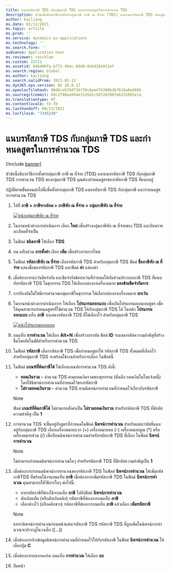 ```yaml
---
title: แนบรหัสภาษี TDS กับกลุ่มภาษี TDS และกําหนดสูตรในการคํานวณ TDS
description: หัวข้อนี้อธิบายวิธีการตั้งค่ากลุ่มภาษี ภาษี ณ ที่จ่าย (TDS) และแนบรหัสภาษี TDS กับกลุ่มภาษี TDS การคํานวณ TDS ของกลุ่มภาษี TDS คุณต้องกําหนดสูตรของรหัสภาษี TDS ที่แนบอยู่
author: kailiang
ms.date: 02/12/2021
ms.topic: article
ms.prod: ''
ms.service: dynamics-ax-applications
ms.technology: ''
ms.search.form: ''
audience: Application User
ms.reviewer: roschlom
ms.custom: 15721
ms.assetid: b4b406fa-b772-44ec-8dd8-8eb818a921ef
ms.search.region: Global
ms.author: kailiang
ms.search.validFrom: 2021-02-12
ms.dyn365.ops.version: AX 10.0.17
ms.openlocfilehash: 98d6ceb794716f39c6ae47b300bdb7618a8e688b
ms.sourcegitcommit: b9c2798aa994e1526d1c50726f807e6335885e1a
ms.translationtype: HT
ms.contentlocale: th-TH
ms.lasthandoff: 08/13/2021
ms.locfileid: "7345239"
---
```

# <a name="attach-tds-tax-codes-to-tds-tax-groups-and-define-the-formula-for-calculating-tds"></a>แนบรหัสภาษี TDS กับกลุ่มภาษี TDS และกําหนดสูตรในการคํานวณ TDS

[!include [banner](../includes/banner.md)]

หัวข้อนี้อธิบายวิธีการตั้งค่ากลุ่มภาษี ภาษี ณ ที่จ่าย (TDS) และแนบรหัสภาษี TDS กับกลุ่มภาษี TDS การคํานวณ TDS ของกลุ่มภาษี TDS คุณต้องกําหนดสูตรของรหัสภาษี TDS ที่แนบอยู่

ปฏิบัติตามขั้นตอนต่อไปนี้เพื่อตั้งค่ากลุ่มภาษี TDS แนบรหัสภาษี TDS กับกลุ่มภาษี และกําหนดสูตรการคํานวณ TDS

1. ไปที่ **ภาษี \> ภาษีทางอ้อม \> ภาษีหัก ณ ที่จ่าย \> กลุ่มภาษีหัก ณ ที่จ่าย**

    [![หน้ากลุ่มภาษีหัก ณ ที่จ่าย](./media/apac-ind-TDS-29.png)](./media/apac-ind-TDS-29.png)

2. ในบานหน้าต่างการดำเนินการ เลือก **ใหม่** เพื่อสร้างกลุ่มภาษีหัก ณ ที่จ่ายของ TDS และป้อนรายละเอียดที่จำเป็น
3. ในฟิลด์ **ชนิดภาษี** ให้เลือก **TDS**
4. บน แท็บด่วน **การตั้งค่า** เลือก **เพิ่ม** เพื่อสร้างรายการใหม่
5. ในฟิลด์ **รหัสภาษีหัก ณ ที่จ่าย** เลือกรหัสภาษี TDS สำหรับกลุ่มภาษี TDS ฟิลด์ **ชื่อภาษีหัก ณ ที่จ่าย** แสดงชื่อของรหัสภาษี TDS และฟิลด์ **ค่า** แสดงค่า
6. เมื่อต้องการละเว้นขีดจํากัด และขีดจํากัดข้อยกเว้นที่กําหนดให้กับส่วนประกอบภาษี TDS ที่แนบกับรหัสภาษี TDS ในธุรกรรม TDS ให้เลือกกล่องกาเครื่องหมาย **มองข้ามขีดจํากัดการ**
7. การป้องกันไม่ให้มีการคํานวณกลุ่มภาษีในธุรกรรม ให้เลือกกล่องกาเครื่องหมาย **ยกเว้น**
8. ในบานหน้าต่างการดำเนินกาาร ให้เลือก **โปรแกรมออกแบบ** เพื่อเปิดโปรแกรมออกแบบสูตร เพื่อให้คุณสามารถกําหนดสูตรที่ใช้คํานวณ TDS ให้กับกลุ่มภาษี TDS ได้ ในหน้า **โปรแกรมออกแบบ** แท็บ **ภาษี** จะแสดงรหัสภาษี TDS ที่ได้เลือกไว้ สำหรับกลุ่มภาษี TDS

    [![หน้าโปรแกรมออกแบบ](./media/apac-ind-TDS-30.png)](./media/apac-ind-TDS-30.png)

9. บนแท็บ **การคํานวณ** ให้เลือก **Alt+N** เพื่อสร้างบรรทัด ฟิลด์ **ID** จะแสดงรหัสควาามสำคัญที่สร้างขึ้นโดยอัตโนมัติสำหรับการคำนวณ TDS
10. ในฟิลด์ **รหัสภาษี** เลือกรหัสภาษี TDS เพื่อกำหนดสูตรให้ รหัสภาษี TDS ทั้งหมดที่เลือกไว้สำหรับกลุ่มภาษี TDS จะพร้อมใช้งานสำหรับการเลือก ในฟิลด์นี้
11. ในฟิลด์ **เกณฑ์ที่คิดภาษีได้** ให้เลือกเกณฑ์การคํานวณ TDS ดังนี้:

    - **ยอดเงินรวม** – คํานวณ TDS ตามยอดเงินรวมของธุรกรรม (นั่นคือ ยอดเงินในใบแจ้งหนี้) โดยใช้นิพจน์การคํานวณที่กําหนดไว้ของรหัสภาษี
    - **ไม่รวมยอดเงินรวม** – คํานวณ TDS ตามนิพจน์การคํานวณที่กําหนดไว้เกี่ยวกับรหัสภาษี

    > [!NOTE]
    > ฟิลด์ **เกณฑ์ที่คิดภาษีได้** ไม่สามารถตั้งค่าเป็น **ไม่รวมยอดเงินรวม** สำหรับรหัสภาษี TDS ที่มีรหัสความสำคัญ เป็น **1**

12. การคํานวณ TDS จะขึ้นอยู่กับสูตรที่กําหนดในฟิลด์ **นิพจน์การคํานวณ** สำหรับแต่ละรหัสที่แนบอยู่กับกลุ่มภาษี TDS เลือกเครื่องหมายบวก (+) เครื่องหมายลบ (-) เครื่องหมายคูณ (\*) หรือเครื่องหมายส่วน (/) เพื่อป้อนนิพจน์การคํานวณสำหรับรหัสภาษี TDS ที่เลือก ในฟิลด์ **นิพจน์การคํานวณ**

    > [!NOTE]
    > ไม่สามารถกําหนดนิพจน์การคํานวณใดๆ สำหรับรหัสภาษี TDS ที่มีรหัสความสำคัญเป็น **1**

13. เมื่อต้องการกําหนดนิพจน์การคํานวณของรหัสภาษี TDS ในฟิลด์ **นิพจน์การคํานวณ** ให้เพิ่มรหัสภาษีTDS ที่พร้อมใช้งานบนแท็บ **ภาษี** เมื่อต้องการเพิ่มรหัสภาษี TDS ในฟิลด์ **นิพจน์การคํานวณ** คุณสามารถใช้วิธีการใดๆ ต่อไปนี้:

    - ลากรหัสภาษีที่ต้องใช้จากแท็บ **ภาษี** ไปยังฟิลด์ **นิพจน์การคํานวณ**
    - ดับเบิลแท็บ (หรือดับเบิลคลิก) รหัสภาษีที่ต้องการบนแท็บ **ภาษี**
    - เลือกค้างไว้ (หรือคลิกขวา) รหัสภาษีที่ต้องการบนแท็บ **ภาษี** แล้วเลือก **เพิ่มรหัสภาษี**

    > [!NOTE]
    > แทรกนิพจน์การคํานวณก่อนหน้าแต่ละรหัสภาษี TDS รหัสภาษี TDS ที่ถูกเพิ่มในนิพจน์การคํานวณจะปรากฏในวงเล็บ (\[...\])

14. เมื่อต้องการล้างข้อมูลนิพจน์การคํานวณที่กําหนดไว้ให้กับรหัสภาษี ในฟิลด์ **นิพจน์การคํานวณ** ให้เลือกปุ่ม **C**
15. เมื่อต้องการลบเรกคอร์ด บนแท็บ **การคํานวณ** ให้เลือก **ลบ**
16. ปิดหน้า
